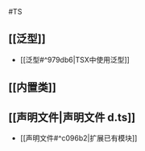#TS

## [[泛型]]
+ [[泛型#^979db6|TSX中使用泛型]] 
## [[内置类]]
## [[声明文件|声明文件 d.ts]]
+ [[声明文件#^c096b2|扩展已有模块]]
